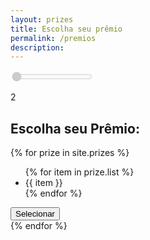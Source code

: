 ```yaml
---
layout: prizes
title: Escolha seu prêmio
permalink: /premios
description:
---
```


<section class="w-full">
  <div class="slidecontainer w-1/3 mx-auto mb-4">
    <input type="range" value="1" min="1" max="3" step="1" disabled class="slider" list="tickmarks">
    <div id="tickmarks">
      <p></p>
      <p class="selected">2</p>
      <p></p>
    </div>
  </div>
  <h1 class="flex justify-center text-xl text-yellow-300 mb-6">
    Escolha seu Prêmio:
  </h1>
  <div class="flex justify-center gap-4 px-18">
    {% for prize in site.prizes %}
      <div class="w-56 h-76 border-yellow-300 bg-contain bg-no-repeat bg-black border rounded-md pt-32 px-4 flex flex-col justify-between" style="background-image: url('{{prize.image}}');"> 
        <ul class="list-disc list-inside mt-14">
          {% for item in prize.list %}
            <li class="tiny-text text-white">
              {{ item }}
            </li>
          {% endfor %}
        </ul>
        <a href="/sign-up">
          <button class="bg-yellow-300 border border-transparent hover:bg-dark-red hover:text-white w-full text-black rounded-lg my-2 py-1">Selecionar
          </button>
        </a>
      </div>
    {% endfor %}
  </div>
</section>
